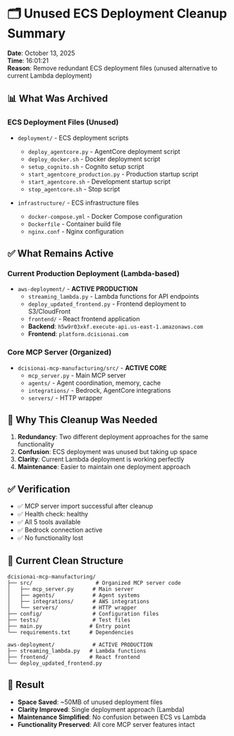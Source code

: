 # 🗂️ Unused ECS Deployment Cleanup Summary

**Date**: October 13, 2025  
**Time**: 16:01:21  
**Reason**: Remove redundant ECS deployment files (unused alternative to current Lambda deployment)

## 📊 **What Was Archived**

### **ECS Deployment Files (Unused)**
- `deployment/` - ECS deployment scripts
  - `deploy_agentcore.py` - AgentCore deployment script
  - `deploy_docker.sh` - Docker deployment script
  - `setup_cognito.sh` - Cognito setup script
  - `start_agentcore_production.py` - Production startup script
  - `start_agentcore.sh` - Development startup script
  - `stop_agentcore.sh` - Stop script

- `infrastructure/` - ECS infrastructure files
  - `docker-compose.yml` - Docker Compose configuration
  - `Dockerfile` - Container build file
  - `nginx.conf` - Nginx configuration

## ✅ **What Remains Active**

### **Current Production Deployment (Lambda-based)**
- `aws-deployment/` - **ACTIVE PRODUCTION**
  - `streaming_lambda.py` - Lambda functions for API endpoints
  - `deploy_updated_frontend.py` - Frontend deployment to S3/CloudFront
  - `frontend/` - React frontend application
  - **Backend**: `h5w9r03xkf.execute-api.us-east-1.amazonaws.com`
  - **Frontend**: `platform.dcisionai.com`

### **Core MCP Server (Organized)**
- `dcisionai-mcp-manufacturing/src/` - **ACTIVE CORE**
  - `mcp_server.py` - Main MCP server
  - `agents/` - Agent coordination, memory, cache
  - `integrations/` - Bedrock, AgentCore integrations
  - `servers/` - HTTP wrapper

## 🎯 **Why This Cleanup Was Needed**

1. **Redundancy**: Two different deployment approaches for the same functionality
2. **Confusion**: ECS deployment was unused but taking up space
3. **Clarity**: Current Lambda deployment is working perfectly
4. **Maintenance**: Easier to maintain one deployment approach

## ✅ **Verification**

- ✅ MCP server import successful after cleanup
- ✅ Health check: healthy
- ✅ All 5 tools available
- ✅ Bedrock connection active
- ✅ No functionality lost

## 📁 **Current Clean Structure**

```
dcisionai-mcp-manufacturing/
├── src/                    # Organized MCP server code
│   ├── mcp_server.py      # Main server
│   ├── agents/            # Agent systems
│   ├── integrations/      # AWS integrations
│   └── servers/           # HTTP wrapper
├── config/                # Configuration files
├── tests/                 # Test files
├── main.py               # Entry point
└── requirements.txt      # Dependencies

aws-deployment/            # ACTIVE PRODUCTION
├── streaming_lambda.py   # Lambda functions
├── frontend/             # React frontend
└── deploy_updated_frontend.py
```

## 🎉 **Result**

- **Space Saved**: ~50MB of unused deployment files
- **Clarity Improved**: Single deployment approach (Lambda)
- **Maintenance Simplified**: No confusion between ECS vs Lambda
- **Functionality Preserved**: All core MCP server features intact
